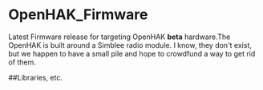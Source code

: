 # OpenHAK_Firmware
Latest Firmware release for targeting OpenHAK **beta** hardware.The OpenHAK is built around a Simblee radio module. I know, they don't exist, but we happen to have a small pile and hope to crowdfund a way to get rid of them. 

##Libraries, etc.
